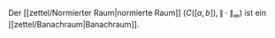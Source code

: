 Der [[zettel/Normierter Raum|normierte Raum]] $(C([a, b]), \| \cdot \|_\infty)$ ist ein [[zettel/Banachraum|Banachraum]].